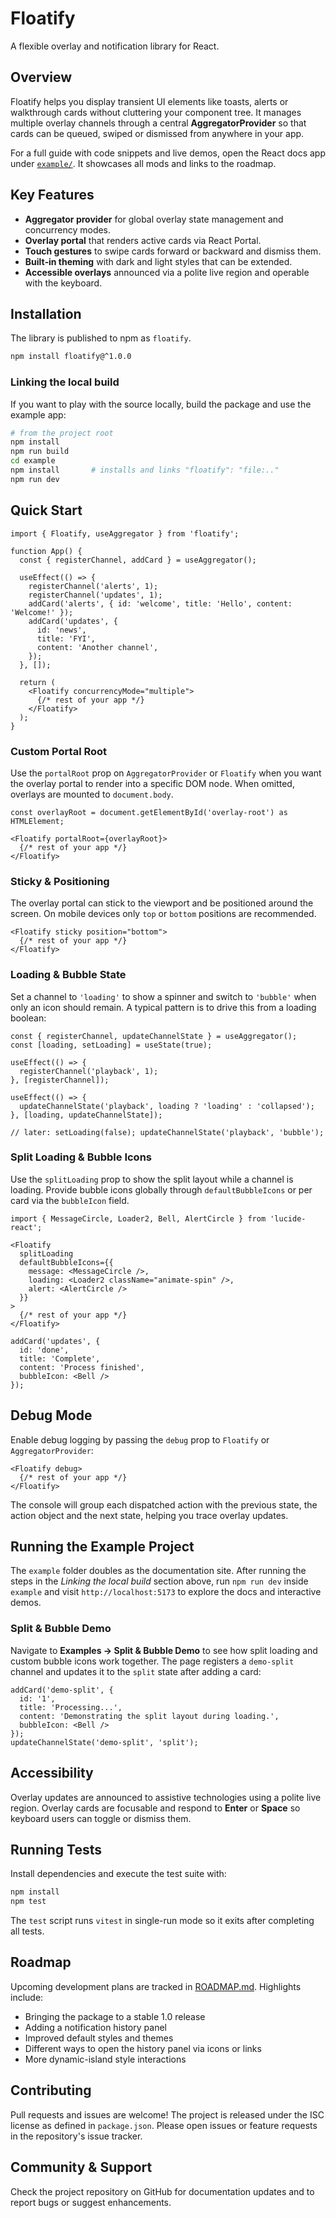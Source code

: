 # Floatify

A flexible overlay and notification library for React.

## Overview

Floatify helps you display transient UI elements like toasts, alerts or walkthrough cards without cluttering your component tree. It manages multiple overlay channels through a central **AggregatorProvider** so that cards can be queued, swiped or dismissed from anywhere in your app.

For a full guide with code snippets and live demos, open the React docs app under [`example/`](example/index.html). It showcases all mods and links to the roadmap.

## Key Features

- **Aggregator provider** for global overlay state management and concurrency modes.
- **Overlay portal** that renders active cards via React Portal.
- **Touch gestures** to swipe cards forward or backward and dismiss them.
- **Built‑in theming** with dark and light styles that can be extended.
- **Accessible overlays** announced via a polite live region and operable with the keyboard.

## Installation

The library is published to npm as `floatify`.

```bash
npm install floatify@^1.0.0
```

### Linking the local build

If you want to play with the source locally, build the package and use the example app:

```bash
# from the project root
npm install
npm run build
cd example
npm install       # installs and links "floatify": "file:.."
npm run dev
```

## Quick Start

```tsx
import { Floatify, useAggregator } from 'floatify';

function App() {
  const { registerChannel, addCard } = useAggregator();

  useEffect(() => {
    registerChannel('alerts', 1);
    registerChannel('updates', 1);
    addCard('alerts', { id: 'welcome', title: 'Hello', content: 'Welcome!' });
    addCard('updates', {
      id: 'news',
      title: 'FYI',
      content: 'Another channel',
    });
  }, []);

  return (
    <Floatify concurrencyMode="multiple">
      {/* rest of your app */}
    </Floatify>
  );
}
```

### Custom Portal Root

Use the `portalRoot` prop on `AggregatorProvider` or `Floatify` when you want the overlay portal to render into a specific DOM node. When omitted, overlays are mounted to `document.body`.

```tsx
const overlayRoot = document.getElementById('overlay-root') as HTMLElement;

<Floatify portalRoot={overlayRoot}>
  {/* rest of your app */}
</Floatify>
```

### Sticky & Positioning

The overlay portal can stick to the viewport and be positioned around the screen.
On mobile devices only `top` or `bottom` positions are recommended.

```tsx
<Floatify sticky position="bottom">
  {/* rest of your app */}
</Floatify>
```

### Loading & Bubble State

Set a channel to `'loading'` to show a spinner and switch to `'bubble'` when only an icon should remain. A typical pattern is to drive this from a loading boolean:

```tsx
const { registerChannel, updateChannelState } = useAggregator();
const [loading, setLoading] = useState(true);

useEffect(() => {
  registerChannel('playback', 1);
}, [registerChannel]);

useEffect(() => {
  updateChannelState('playback', loading ? 'loading' : 'collapsed');
}, [loading, updateChannelState]);

// later: setLoading(false); updateChannelState('playback', 'bubble');
```

### Split Loading & Bubble Icons

Use the `splitLoading` prop to show the split layout while a channel is loading.
Provide bubble icons globally through `defaultBubbleIcons` or per card via the
`bubbleIcon` field.

```tsx
import { MessageCircle, Loader2, Bell, AlertCircle } from 'lucide-react';

<Floatify
  splitLoading
  defaultBubbleIcons={{
    message: <MessageCircle />,
    loading: <Loader2 className="animate-spin" />,
    alert: <AlertCircle />
  }}
>
  {/* rest of your app */}
</Floatify>

addCard('updates', {
  id: 'done',
  title: 'Complete',
  content: 'Process finished',
  bubbleIcon: <Bell />
});
```

## Debug Mode

Enable debug logging by passing the `debug` prop to `Floatify` or
`AggregatorProvider`:

```tsx
<Floatify debug>
  {/* rest of your app */}
</Floatify>
```

The console will group each dispatched action with the previous state,
the action object and the next state, helping you trace overlay updates.

## Running the Example Project

The `example` folder doubles as the documentation site. After running the steps in the *Linking the local build* section above, run `npm run dev` inside `example` and visit `http://localhost:5173` to explore the docs and interactive demos.

### Split & Bubble Demo

Navigate to **Examples → Split & Bubble Demo** to see how split loading and custom bubble icons work together. The page registers a `demo-split` channel and updates it to the `split` state after adding a card:

```tsx
addCard('demo-split', {
  id: '1',
  title: 'Processing...',
  content: 'Demonstrating the split layout during loading.',
  bubbleIcon: <Bell />
});
updateChannelState('demo-split', 'split');
```

## Accessibility

Overlay updates are announced to assistive technologies using a polite live region. Overlay cards are focusable and respond to **Enter** or **Space** so keyboard users can toggle or dismiss them.

## Running Tests

Install dependencies and execute the test suite with:

```bash
npm install
npm test
```

The `test` script runs `vitest` in single-run mode so it exits after completing all tests.

## Roadmap

Upcoming development plans are tracked in [ROADMAP.md](ROADMAP.md). Highlights include:

- Bringing the package to a stable 1.0 release
- Adding a notification history panel
- Improved default styles and themes
- Different ways to open the history panel via icons or links
- More dynamic-island style interactions

## Contributing

Pull requests and issues are welcome! The project is released under the ISC license as defined in `package.json`. Please open issues or feature requests in the repository's issue tracker.

## Community & Support

Check the project repository on GitHub for documentation updates and to report bugs or suggest enhancements.
